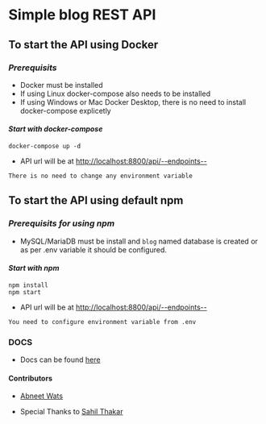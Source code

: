 # Simple blog REST API

## **To start the API using Docker**

### *Prerequisits*

* Docker must be installed
* If using Linux docker-compose also needs to be installed
* If using Windows or Mac Docker Desktop, there is no need to install docker-compose explicetly

#### *Start with docker-compose*

    docker-compose up -d

* API url will be at [http://localhost:8800/api/--endpoints--](http://localhost:8800/api/)

`There is no need to change any environment variable`

## **To start the API using default npm**

### *Prerequisits for using npm*

* MySQL/MariaDB must be install and `blog` named database is created or as per .env variable it should be configured.

#### *Start with npm*

    npm install
    npm start

* API url will be at [http://localhost:8800/api/--endpoints--](http://localhost:8800/api/)

`You need to configure environment variable from .env`

### **DOCS**

* Docs can be found [here](https://documenter.getpostman.com/view/10258403/TzCP8nZ8
)

#### Contributors

* [Abneet Wats](www.linkedin.com/in/abneetwats
)

* Special Thanks to [Sahil Thakar](https://www.linkedin.com/in/sahil-thakar-b6464b136/)
